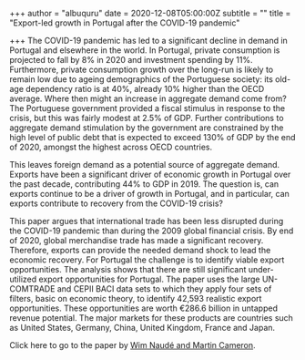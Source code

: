 +++
author = "albuquru"
date = 2020-12-08T05:00:00Z
subtitle = ""
title = "Export-led growth in Portugal after the COVID-19 pandemic"

+++
The COVID-19 pandemic has led to a significant decline in demand in Portugal and elsewhere in the world. In Portugal, private consumption is projected to fall by 8% in 2020 and investment spending by 11%. Furthermore, private consumption growth over the long-run is likely to remain low due to ageing demographics of the Portuguese society: its old-age dependency ratio is at 40%, already 10% higher than the OECD average. Where then might an increase in aggregate demand come from? The Portuguese government provided a fiscal stimulus in response to the crisis, but this was fairly modest at 2.5% of GDP. Further contributions to aggregate demand stimulation by the government are constrained by the high level of public debt that is expected to exceed 130% of GDP by the end of 2020, amongst the highest across OECD countries.

This leaves foreign demand as a potential source of aggregate demand. Exports have been a significant driver of economic growth in Portugal over the past decade, contributing 44% to GDP in 2019. The question is, can exports continue to be a driver of growth in Portugal, and in particular, can exports contribute to recovery from the COVID-19 crisis?

This paper argues that international trade has been less disrupted during the COVID-19 pandemic than during the 2009 global financial crisis. By end of 2020, global merchandise trade has made a significant recovery. Therefore, exports can provide the needed demand shock to lead the economic recovery. For Portugal the challenge is to identify viable export opportunities. The analysis shows that there are still significant under-utilized export opportunities for Portugal. The paper uses the large UN-COMTRADE and CEPII BACI data sets to which they apply four sets of filters, basic on economic theory, to identify 42,593 realistic export opportunities. These opportunities are worth €286.6 billion in untapped revenue potential. The major markets for these products are countries such as United States, Germany, China, United Kingdom, France and Japan.

Click here to go to the paper by [Wim Naudé and Martin Cameron](https://www.iza.org/publications/dp/13875/export-led-growth-after-covid-19-the-case-of-portugal).